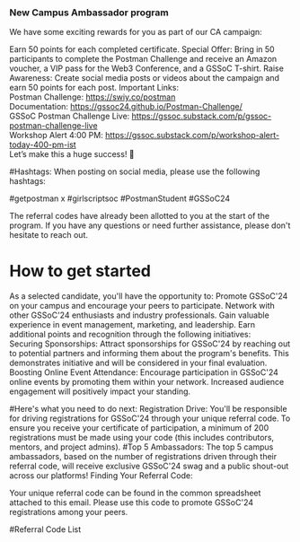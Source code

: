 ### New Campus Ambassador program


We have some exciting rewards for you as part of our CA campaign:

Earn 50 points for each completed certificate.
Special Offer: Bring in 50 participants to complete the Postman Challenge and receive an Amazon voucher, a VIP pass for the Web3 Conference, and a GSSoC T-shirt.
Raise Awareness: Create social media posts or videos about the campaign and earn 50 points for each post.
Important Links:<br>
Postman Challenge: https://swiy.co/postman<br>
Documentation: https://gssoc24.github.io/Postman-Challenge/<br>
GSSoC Postman Challenge Live: https://gssoc.substack.com/p/gssoc-postman-challenge-live<br>
Workshop Alert 4:00 PM: https://gssoc.substack.com/p/workshop-alert-today-400-pm-ist<br>
Let’s make this a huge success! 🌟<br>

#Hashtags:
When posting on social media, please use the following hashtags:

#getpostman x #girlscriptsoc  #PostmanStudent #GSSoC24

The referral codes have already been allotted to you at the start of the program. If you have any questions or need further assistance, please don't hesitate to reach out.


# How to get started

As a selected candidate, you'll have the opportunity to:
Promote GSSoC'24 on your campus and encourage your peers to participate.
Network with other GSSoC'24 enthusiasts and industry professionals.
Gain valuable experience in event management, marketing, and leadership.
Earn additional points and recognition through the following initiatives:<br>
Securing Sponsorships: Attract sponsorships for GSSoC'24 by reaching out to potential partners and informing them about the program's benefits. This demonstrates initiative and will be considered in your final evaluation.
Boosting Online Event Attendance: Encourage participation in GSSoC'24 online events by promoting them within your network. Increased audience engagement will positively impact your standing. 

#Here's what you need to do next:
Registration Drive: You'll be responsible for driving registrations for GSSoC'24 through your unique referral code. To ensure you receive your certificate of participation, a minimum of 200 registrations must be made using your code (this includes contributors, mentors, and project admins).
#Top 5 Ambassadors: The top 5 campus ambassadors, based on the number of registrations driven through their referral code, will receive exclusive GSSoC'24 swag and a public shout-out across our platforms!
Finding Your Referral Code:

Your unique referral code can be found in the common spreadsheet attached to this email. Please use this code to promote GSSoC'24 registrations among your peers.

#Referral Code List
